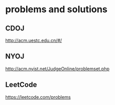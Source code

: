 # problems and solutions

## CDOJ
http://acm.uestc.edu.cn/#/

## NYOJ
http://acm.nyist.net/JudgeOnline/problemset.php

## LeetCode
https://leetcode.com/problems
